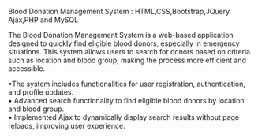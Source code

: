 Blood Donation Management System : HTML,CSS,Bootstrap,JQuery Ajax,PHP and MySQL 

The Blood Donation Management System is a web-based application designed to quickly find eligible blood donors, especially in emergency situations. 
This system allows users to search for donors based on criteria such as location and blood group, making the process more efficient and accessible.<br>

•The system includes functionalities for user registration, authentication, and profile updates.<br>
• Advanced search functionality to find eligible blood donors by location and blood group.<br>
• Implemented Ajax to dynamically display search results without page reloads, improving user experience.
